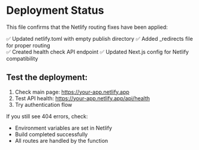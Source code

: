 # Deployment Status

This file confirms that the Netlify routing fixes have been applied:

✅ Updated netlify.toml with empty publish directory
✅ Added _redirects file for proper routing  
✅ Created health check API endpoint
✅ Updated Next.js config for Netlify compatibility

## Test the deployment:

1. Check main page: https://your-app.netlify.app
2. Test API health: https://your-app.netlify.app/api/health  
3. Try authentication flow

If you still see 404 errors, check:
- Environment variables are set in Netlify
- Build completed successfully
- All routes are handled by the function
